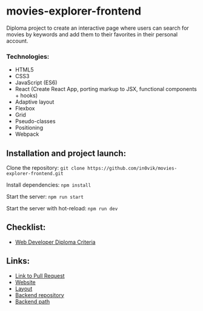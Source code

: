 # movies-explorer-frontend

Diploma project to create an interactive page where users can search for movies by keywords and add them to their favorites in their personal account.

### Technologies:
+ HTML5
+ CSS3
+ JavaScript (ES6)
+ React (Create React App, porting markup to JSX, functional components + hooks)
+ Adaptive layout
+ Flexbox
+ Grid
+ Pseudo-classes
+ Positioning
+ Webpack

## Installation and project launch:
Clone the repository: `git clone https://github.com/in0vik/movies-explorer-frontend.git`

Install dependencies: `npm install`

Start the server: `npm run start`

Start the server with hot-reload: `npm run dev`

## Checklist:
+ [Web Developer Diploma Criteria](https://code.s3.yandex.net/web-developer/static/new-program/web-diploma-criteria-2.0/checklist_jsx_diplom.pdf)

## Links:
+ [Link to Pull Request](https://github.com/in0vik/movies-explorer-frontend/pull/2)
+ [Website](https://does.nomoredomains.work/)
+ [Layout](https://disk.yandex.ru/d/pPOyhvuSlhTXXg)
+ [Backend repository](https://github.com/in0vik/movies-explorer-api)
+ [Backend path](https://does.nomoredomains.work/api)
